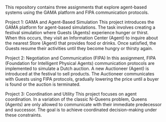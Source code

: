 This repository contains three assignments that explore agent-based systems using the GAMA platform and FIPA communication protocols.

Project 1: GAMA and Agent-Based Simulation
This project introduces the GAMA platform for agent-based simulations. The task involves creating a festival simulation where Guests (Agents) experience hunger or thirst. When this occurs, they visit an Information Center (Agent) to inquire about the nearest Store (Agent) that provides food or drinks. Once satisfied, the Guests resume their activities until they become hungry or thirsty again.

Project 2: Negotiation and Communication (FIPA)
In this assignment, FIPA (Foundation for Intelligent Physical Agents) communication protocols are implemented to simulate a Dutch auction. A new Auctioneer (Agent) is introduced at the festival to sell products. The Auctioneer communicates with Guests using FIPA protocols, gradually lowering the price until a buyer is found or the auction is terminated.

Project 3: Coordination and Utility
This project focuses on agent coordination. In a variation of the classic N-Queens problem, Queens (Agents) are only allowed to communicate with their immediate predecessor and successor. The goal is to achieve coordinated decision-making under these constraints.



